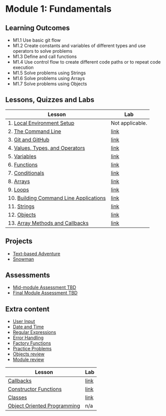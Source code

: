 # Module 1: Fundamentals

## Learning Outcomes

- M1.1 Use basic git flow
- M1.2 Create constants and variables of different types and use operators to solve problems
- M1.3 Define and call functions
- M1.4 Use control flow to create different code paths or to repeat code execution
- M1.5 Solve problems using Strings
- M1.6 Solve problems using Arrays
- M1.7 Solve problems using Objects

## Lessons, Quizzes and Labs

| Lesson                                                                  | Lab                                                                      |
| ----------------------------------------------------------------------- | ------------------------------------------------------------------------ |
| 1. [Local Environment Setup](./local_environment/README.md)             | Not applicable.                                                          |
| 2. [The Command Line](./the_command_line/README.md)                     | [link](https://github.com/joinpursuit/Command-Line-Lab)                  |
| 3. [Git and GitHub](./git_and_github/README.md)                         | [link](https://github.com/joinpursuit/git_github_assignment)             |
| 4. [Values, Types, and Operators](./values_types_operators/README.md)   | [link](https://github.com/joinpursuit/values_types_operators_assignment) |
| 5. [Variables](./variables/README.md)                                   | [link](https://github.com/joinpursuit/variable_assignment)               |
| 6. [Functions](./functions/README.md)                                   | [link](https://github.com/joinpursuit/functions-lab)                     |
| 7. [Conditionals](./conditionals/README.md)                             | [link](https://github.com/joinpursuit/Pursuit-Core-Web-Conditionals-Lab) |
| 8. [Arrays](./arrays/README.md)                                         | [link](https://github.com/joinpursuit/arrays_assignment)                 |
| 9. [Loops](./loops/README.md)                                           | [link](https://github.com/joinpursuit/loops_assignment)                  |
| 10. [Building Command Line Applications](./command_line_game/README.md) | [link](https://github.com/joinpursuit/Guessing-Game-cli-lab)             |
| 11. [Strings](./strings/README.md)                                      | [link](https://github.com/joinpursuit/string_assignment)                 |
| 12. [Objects](./objects/README.md)                                      | [link](https://github.com/joinpursuit/Pursuit-Core-Web-Objects-Lab)      |
| 13. [Array Methods and Callbacks](./array_methods/README.md)            | [link](https://github.com/joinpursuit/array_methods_assignment)          |

## Projects

- [Text-based Adventure](https://github.com/joinpursuit/FSW-Text-Based-Adventure)
- [Snowman](https://github.com/joinpursuit/FSW-CLI-Hangman)

## Assessments

- [Mid-module Assessment TBD]()
- [Final Module Assessment TBD]()

## Extra content

- [User Input](./user_input/README.md)
- [Date and Time](./date_and_time/README.md)
- [Regular Expressions](./regex/README.md)
- [Error Handling](./error_handling/README.md)
- [Factory Functions](./factory_functions/README.md)
- [Practice Problems](./practice_problems/unit_1_practice_problems.md)
- [Objects review](https://github.com/joinpursuit/web-functions-and-objects-review)
- [Module review](https://github.com/joinpursuit/Pursuit-Core-Web-Unit-1-Review)

| Lesson                                                                                                                              | Lab                                                           |
| ----------------------------------------------------------------------------------------------------------------------------------- | ------------------------------------------------------------- |
| [Callbacks](https://github.com/joinpursuit/Pursuit-Core-Web/blob/6_2/fundamentals/callbacks/README.md)                              | [link](https://github.com/joinpursuit/callback_assignment)    |
| [Constructor Functions](./constructor_functions/README.md)                                                                          | [link](https://github.com/joinpursuit/constructor_assignment) |
| [Classes](./classes/README.md)                                                                                                      | [link](https://github.com/joinpursuit/classes_assignment)     |
| [Object Oriented Programming](https://github.com/joinpursuit/Pursuit-Core-Web/tree/master/fundamentals/object-oriented-programming) | n/a                                                           |
